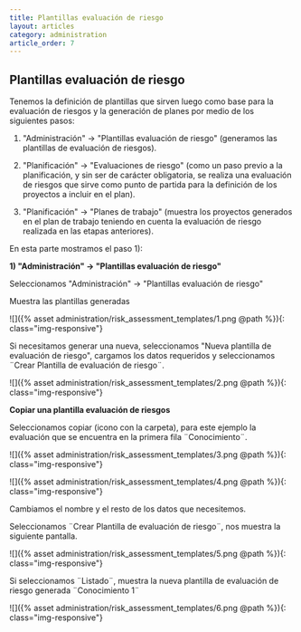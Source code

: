 ```yaml
---
title: Plantillas evaluación de riesgo
layout: articles
category: administration
article_order: 7
---
```

## Plantillas evaluación de riesgo

Tenemos la definición de plantillas que sirven luego como base para la evaluación de riesgos y la generación de planes por medio de los siguientes pasos:

1. "Administración" -> "Plantillas evaluación de riesgo" (generamos las plantillas de evaluación de riesgos).

2. "Planificación" -> "Evaluaciones de riesgo" (como un paso previo a la planificación, y sin ser de carácter obligatoria, se realiza una evaluación de riesgos que sirve como punto de partida para la definición de los proyectos a incluir en el plan).

3. "Planificación" -> "Planes de trabajo" (muestra los proyectos generados en el plan de trabajo teniendo en cuenta la evaluación de riesgo realizada en las etapas anteriores).

En esta parte mostramos el paso 1):

**1) "Administración" -> "Plantillas evaluación de riesgo"**

Seleccionamos "Administración" -> "Plantillas evaluación de riesgo"

Muestra las plantillas generadas

![]({% asset administration/risk_assessment_templates/1.png @path %}){: class="img-responsive"}

Si necesitamos generar una nueva, seleccionamos "Nueva plantilla de evaluación de riesgo", cargamos los datos requeridos y seleccionamos ¨Crear Plantilla de evaluación de riesgo¨.

![]({% asset administration/risk_assessment_templates/2.png @path %}){: class="img-responsive"}

**Copiar una plantilla evaluación de riesgos**

Seleccionamos copiar (icono con la carpeta), para este ejemplo la evaluación que se encuentra en la primera fila ¨Conocimiento¨.

![]({% asset administration/risk_assessment_templates/3.png @path %}){: class="img-responsive"}

![]({% asset administration/risk_assessment_templates/4.png @path %}){: class="img-responsive"}

Cambiamos el nombre y el resto de los datos que necesitemos.

Seleccionamos ¨Crear Plantilla de evaluación de riesgo¨, nos muestra la siguiente pantalla.

![]({% asset administration/risk_assessment_templates/5.png @path %}){: class="img-responsive"}

Si seleccionamos ¨Listado¨, muestra la nueva plantilla de evaluación de riesgo generada ¨Conocimiento 1¨

![]({% asset administration/risk_assessment_templates/6.png @path %}){: class="img-responsive"}


